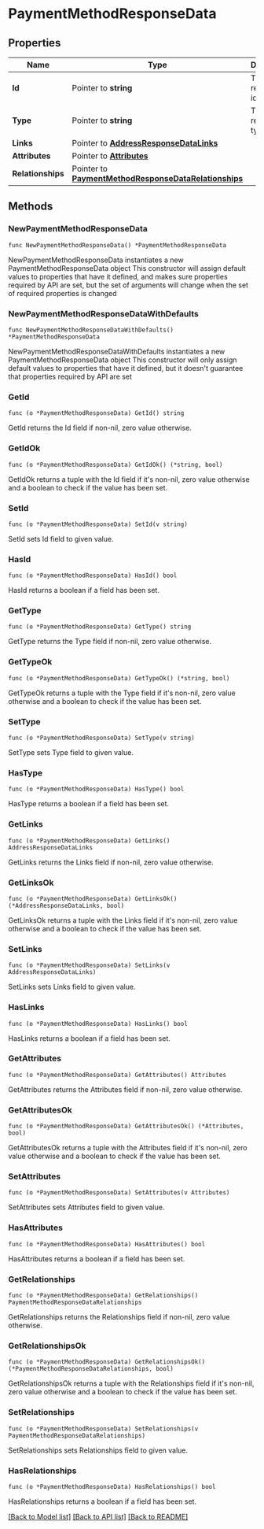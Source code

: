 # PaymentMethodResponseData

## Properties

Name | Type | Description | Notes
------------ | ------------- | ------------- | -------------
**Id** | Pointer to **string** | The resource&#39;s id | [optional] 
**Type** | Pointer to **string** | The resource&#39;s type | [optional] 
**Links** | Pointer to [**AddressResponseDataLinks**](AddressResponseDataLinks.md) |  | [optional] 
**Attributes** | Pointer to [**Attributes**](Attributes.md) |  | [optional] 
**Relationships** | Pointer to [**PaymentMethodResponseDataRelationships**](PaymentMethodResponseDataRelationships.md) |  | [optional] 

## Methods

### NewPaymentMethodResponseData

`func NewPaymentMethodResponseData() *PaymentMethodResponseData`

NewPaymentMethodResponseData instantiates a new PaymentMethodResponseData object
This constructor will assign default values to properties that have it defined,
and makes sure properties required by API are set, but the set of arguments
will change when the set of required properties is changed

### NewPaymentMethodResponseDataWithDefaults

`func NewPaymentMethodResponseDataWithDefaults() *PaymentMethodResponseData`

NewPaymentMethodResponseDataWithDefaults instantiates a new PaymentMethodResponseData object
This constructor will only assign default values to properties that have it defined,
but it doesn't guarantee that properties required by API are set

### GetId

`func (o *PaymentMethodResponseData) GetId() string`

GetId returns the Id field if non-nil, zero value otherwise.

### GetIdOk

`func (o *PaymentMethodResponseData) GetIdOk() (*string, bool)`

GetIdOk returns a tuple with the Id field if it's non-nil, zero value otherwise
and a boolean to check if the value has been set.

### SetId

`func (o *PaymentMethodResponseData) SetId(v string)`

SetId sets Id field to given value.

### HasId

`func (o *PaymentMethodResponseData) HasId() bool`

HasId returns a boolean if a field has been set.

### GetType

`func (o *PaymentMethodResponseData) GetType() string`

GetType returns the Type field if non-nil, zero value otherwise.

### GetTypeOk

`func (o *PaymentMethodResponseData) GetTypeOk() (*string, bool)`

GetTypeOk returns a tuple with the Type field if it's non-nil, zero value otherwise
and a boolean to check if the value has been set.

### SetType

`func (o *PaymentMethodResponseData) SetType(v string)`

SetType sets Type field to given value.

### HasType

`func (o *PaymentMethodResponseData) HasType() bool`

HasType returns a boolean if a field has been set.

### GetLinks

`func (o *PaymentMethodResponseData) GetLinks() AddressResponseDataLinks`

GetLinks returns the Links field if non-nil, zero value otherwise.

### GetLinksOk

`func (o *PaymentMethodResponseData) GetLinksOk() (*AddressResponseDataLinks, bool)`

GetLinksOk returns a tuple with the Links field if it's non-nil, zero value otherwise
and a boolean to check if the value has been set.

### SetLinks

`func (o *PaymentMethodResponseData) SetLinks(v AddressResponseDataLinks)`

SetLinks sets Links field to given value.

### HasLinks

`func (o *PaymentMethodResponseData) HasLinks() bool`

HasLinks returns a boolean if a field has been set.

### GetAttributes

`func (o *PaymentMethodResponseData) GetAttributes() Attributes`

GetAttributes returns the Attributes field if non-nil, zero value otherwise.

### GetAttributesOk

`func (o *PaymentMethodResponseData) GetAttributesOk() (*Attributes, bool)`

GetAttributesOk returns a tuple with the Attributes field if it's non-nil, zero value otherwise
and a boolean to check if the value has been set.

### SetAttributes

`func (o *PaymentMethodResponseData) SetAttributes(v Attributes)`

SetAttributes sets Attributes field to given value.

### HasAttributes

`func (o *PaymentMethodResponseData) HasAttributes() bool`

HasAttributes returns a boolean if a field has been set.

### GetRelationships

`func (o *PaymentMethodResponseData) GetRelationships() PaymentMethodResponseDataRelationships`

GetRelationships returns the Relationships field if non-nil, zero value otherwise.

### GetRelationshipsOk

`func (o *PaymentMethodResponseData) GetRelationshipsOk() (*PaymentMethodResponseDataRelationships, bool)`

GetRelationshipsOk returns a tuple with the Relationships field if it's non-nil, zero value otherwise
and a boolean to check if the value has been set.

### SetRelationships

`func (o *PaymentMethodResponseData) SetRelationships(v PaymentMethodResponseDataRelationships)`

SetRelationships sets Relationships field to given value.

### HasRelationships

`func (o *PaymentMethodResponseData) HasRelationships() bool`

HasRelationships returns a boolean if a field has been set.


[[Back to Model list]](../README.md#documentation-for-models) [[Back to API list]](../README.md#documentation-for-api-endpoints) [[Back to README]](../README.md)


